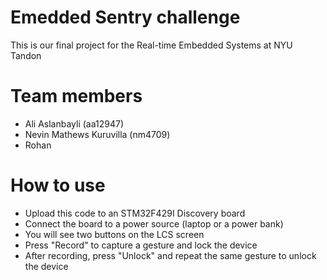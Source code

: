# Emedded Sentry challenge
This is our final project for the Real-time Embedded Systems at NYU Tandon

# Team members
- Ali Aslanbayli (aa12947)
- Nevin Mathews Kuruvilla (nm4709)
- Rohan 

# How to use
- Upload this code to an STM32F429I Discovery board
- Connect the board to a power source (laptop or a power bank)
- You will see two buttons on the LCS screen
- Press "Record" to capture a gesture and lock the device
- After recording, press "Unlock" and repeat the same gesture to unlock the device